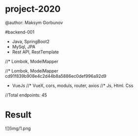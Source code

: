 # project-2020
 
@author: Maksym Gorbunov

#backend-001
* Java, SpringBoot2
* MySql, JPA
* Rest API, RestTemplate

//* Lombok, ModelMapper 

//* Lombok, ModelMapper 
 cd91f839b908e4c2d44b8a5886ec0def996a92d9


* VueJs
//* VueX, cors, moduls, router, axios 
//* Js, Html. Css

//Total endpoints: 45

# Result	
![](img/1.png
